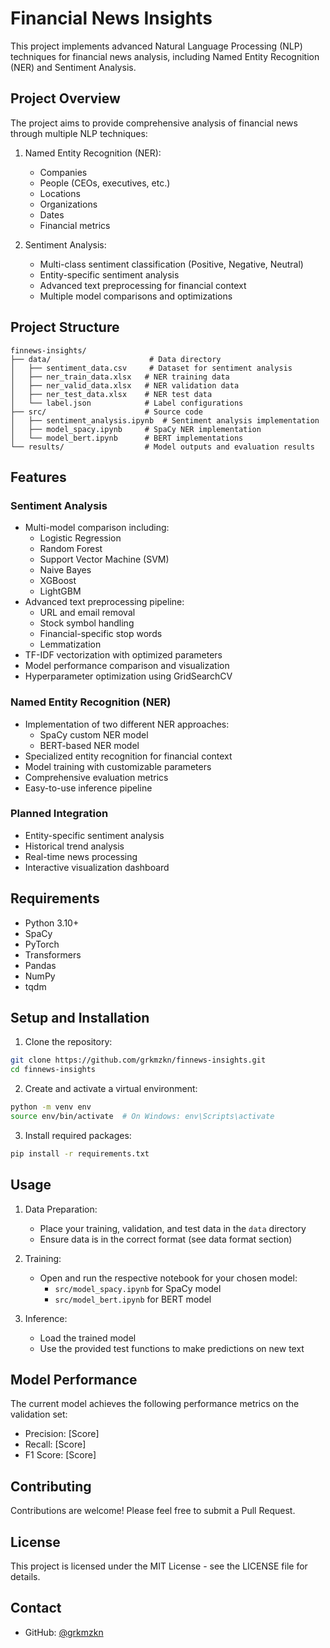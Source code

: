 # Financial News Insights

This project implements advanced Natural Language Processing (NLP) techniques for financial news analysis, including Named Entity Recognition (NER) and Sentiment Analysis.

## Project Overview

The project aims to provide comprehensive analysis of financial news through multiple NLP techniques:

1. Named Entity Recognition (NER):
   - Companies
   - People (CEOs, executives, etc.)
   - Locations
   - Organizations
   - Dates
   - Financial metrics

2. Sentiment Analysis:
   - Multi-class sentiment classification (Positive, Negative, Neutral)
   - Entity-specific sentiment analysis
   - Advanced text preprocessing for financial context
   - Multiple model comparisons and optimizations

## Project Structure

```
finnews-insights/
├── data/                      # Data directory
│   ├── sentiment_data.csv     # Dataset for sentiment analysis
│   ├── ner_train_data.xlsx   # NER training data
│   ├── ner_valid_data.xlsx   # NER validation data
│   ├── ner_test_data.xlsx    # NER test data
│   └── label.json            # Label configurations
├── src/                      # Source code
│   ├── sentiment_analysis.ipynb  # Sentiment analysis implementation
│   ├── model_spacy.ipynb     # SpaCy NER implementation
│   └── model_bert.ipynb      # BERT implementations
└── results/                  # Model outputs and evaluation results
```

## Features

### Sentiment Analysis
- Multi-model comparison including:
  - Logistic Regression
  - Random Forest
  - Support Vector Machine (SVM)
  - Naive Bayes
  - XGBoost
  - LightGBM
- Advanced text preprocessing pipeline:
  - URL and email removal
  - Stock symbol handling
  - Financial-specific stop words
  - Lemmatization
- TF-IDF vectorization with optimized parameters
- Model performance comparison and visualization
- Hyperparameter optimization using GridSearchCV

### Named Entity Recognition (NER)
- Implementation of two different NER approaches:
  - SpaCy custom NER model
  - BERT-based NER model
- Specialized entity recognition for financial context
- Model training with customizable parameters
- Comprehensive evaluation metrics
- Easy-to-use inference pipeline

### Planned Integration
- Entity-specific sentiment analysis
- Historical trend analysis
- Real-time news processing
- Interactive visualization dashboard

## Requirements

- Python 3.10+
- SpaCy
- PyTorch
- Transformers
- Pandas
- NumPy
- tqdm

## Setup and Installation

1. Clone the repository:
```bash
git clone https://github.com/grkmzkn/finnews-insights.git
cd finnews-insights
```

2. Create and activate a virtual environment:
```bash
python -m venv env
source env/bin/activate  # On Windows: env\Scripts\activate
```

3. Install required packages:
```bash
pip install -r requirements.txt
```

## Usage

1. Data Preparation:
   - Place your training, validation, and test data in the `data` directory
   - Ensure data is in the correct format (see data format section)

2. Training:
   - Open and run the respective notebook for your chosen model:
     - `src/model_spacy.ipynb` for SpaCy model
     - `src/model_bert.ipynb` for BERT model

3. Inference:
   - Load the trained model
   - Use the provided test functions to make predictions on new text

## Model Performance

The current model achieves the following performance metrics on the validation set:
- Precision: [Score]
- Recall: [Score]
- F1 Score: [Score]

## Contributing

Contributions are welcome! Please feel free to submit a Pull Request.

## License

This project is licensed under the MIT License - see the LICENSE file for details.

## Contact

- GitHub: [@grkmzkn](https://github.com/grkmzkn)